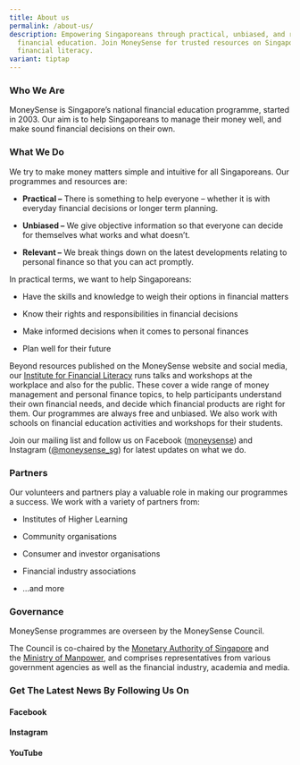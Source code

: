 ```yaml
---
title: About us
permalink: /about-us/
description: Empowering Singaporeans through practical, unbiased, and relevant
  financial education. Join MoneySense for trusted resources on Singapore
  financial literacy.
variant: tiptap
---
```

<h3>Who We Are</h3>
<p>MoneySense is Singapore’s national financial education programme, started
in 2003. Our aim is to help Singaporeans to manage their money well, and
make sound financial decisions on their own.</p>
<h3>What We Do</h3>
<p>We try to make money matters simple and intuitive for all Singaporeans.
Our programmes and resources are:</p>
<ul data-tight="true" class="tight">
<li>
<p><strong>Practical –</strong>&nbsp;There is something to help everyone
– whether it is with everyday financial decisions or longer term planning.</p>
</li>
<li>
<p><strong>Unbiased –</strong>&nbsp;We give objective information so that
everyone can decide for themselves what works and what doesn’t.</p>
</li>
<li>
<p><strong>Relevant –</strong>&nbsp;We break things down on the latest developments
relating to personal finance so that you can act promptly.</p>
</li>
</ul>
<p>In practical terms, we want to help Singaporeans:</p>
<ul data-tight="true" class="tight">
<li>
<p>Have the skills and knowledge to weigh their options in financial matters</p>
</li>
<li>
<p>Know their rights and responsibilities in financial decisions</p>
</li>
<li>
<p>Make informed decisions when it comes to personal finances</p>
</li>
<li>
<p>Plan well for their future</p>
</li>
</ul>
<p>Beyond resources published on the MoneySense website and social media,
our&nbsp;<a href="https://www.ifl.org.sg/" rel="noopener noreferrer nofollow" target="_blank">Institute for Financial Literacy</a>&nbsp;runs
talks and workshops at the workplace and also for the public. These cover
a wide range of money management and personal finance topics, to help participants
understand their own financial needs, and decide which financial products
are right for them. Our programmes are always free and unbiased. We also
work with schools on financial education activities and workshops for their
students.</p>
<p>Join our mailing list and follow us on Facebook (<a href="https://www.facebook.com/MoneySENSE/" rel="noopener noreferrer nofollow" target="_blank">moneysense</a>) and Instagram
(<a href="https://www.instagram.com/moneysense_sg" rel="noopener noreferrer nofollow" target="_blank">@moneysense_sg</a>)
for latest updates on what we do.</p>
<h3>Partners</h3>
<p>Our volunteers and partners play a valuable role in making our programmes
a success. We work with a variety of partners from:</p>
<ul data-tight="true" class="tight">
<li>
<p>Institutes of Higher Learning</p>
</li>
<li>
<p>Community organisations</p>
</li>
<li>
<p>Consumer and investor organisations</p>
</li>
<li>
<p>Financial industry associations</p>
</li>
<li>
<p>…and more</p>
</li>
</ul>
<h3>Governance</h3>
<p>MoneySense programmes are overseen by the MoneySense Council.</p>
<p>The Council is co-chaired by the&nbsp;<a href="http://www.mas.gov.sg/" rel="noopener noreferrer nofollow" target="_blank">Monetary Authority of Singapore</a>&nbsp;and
the&nbsp;<a href="http://mom.gov.sg/" rel="noopener noreferrer nofollow" target="_blank">Ministry of Manpower</a>,
and comprises representatives from various government agencies as well
as the financial industry, academia and media.</p>
<p></p>
<h3>Get The Latest News By Following Us On </h3>
<h4>Facebook </h4>
<h4>Instagram </h4>
<h4>YouTube</h4>
<p></p>